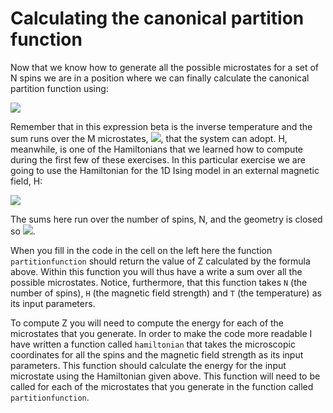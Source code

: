 # Calculating the canonical partition function

Now that we know how to generate all the possible microstates for a set of N spins we are in a position where we can finally calculate the canonical partition function using:

![](https://render.githubusercontent.com/render/math?math=Z=\sum_{j=1}^Me^{-\beta\E(\mathbf{x}_j)})

Remember that in this expression beta is the inverse temperature and the sum runs over the M microstates, ![](https://render.githubusercontent.com/render/math?math=\mathbf{x}_j), that the system can adopt.  H, meanwhile, is one of the Hamiltonians that we learned how to compute during the first few of these exercises.  In this particular exercise we are going to use the Hamiltonian for the 1D Ising model in an external magnetic field, H:

![](https://render.githubusercontent.com/render/math?math=E=-H\sum_{i=1}^Ns_i)

The sums here run over the number of spins, N, and the geometry is closed so ![](https://render.githubusercontent.com/render/math?math=s_{N%2B1}=s_1).

When you fill in the code in the cell on the left here the function `partitionfunction` should return the value of Z calculated by the formula above.  Within this function you will thus have a write a sum over all the possible microstates.  Notice, furthermore, that this function takes `N` (the number of spins), `H` (the magnetic field strength) and `T` (the temperature) as its input parameters. 

To compute Z you will need to compute the energy for each of the microstates that you generate.  In order to make the code more readable I have written a function called `hamiltonian` that takes the microscopic coordinates for all the spins and the magnetic field strength as its input parameters.  This function should calculate the energy for the input microstate using the Hamiltonian given above.   This function will need to be called for each of the microstates that you generate in the function called `partitionfunction`.
